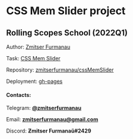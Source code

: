 # CSS Mem Slider project
## Rolling Scopes School (2022Q1)

Author: [Zmitser Furmanau](https://github.com/zmitserfurmanau)

Task: [CSS Mem Slider](https://github.com/rolling-scopes-school/tasks/tree/master/tasks/css-mem-slider)

Repository: [zmitserfurmanau/cssMemSlider](https://github.com/ZmitserFurmanau/cssMemSlider)

Deployment: [gh-pages](https://zmitserfurmanau.github.io/cssMemSlider/cssMemSlider/index.html)

#### Contacts:

Telegram: **[@zmitserfurmanau](https://t.me/zmitserfurmanau)**

Email: **[zmitserfurmanau@gmail.com](mailto:zmitserfurmanau@gmail.com)**

Discord: **Ƶmitser Furmanaŭ#2429**
